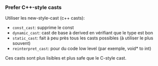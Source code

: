 ### Prefer C++-style casts

Utiliser les new-style-cast (c++ casts):
 * `const_cast`: supprime le const
 * `dynamic_cast`: cast de base à derived en vérifiant que le type est bon
 * `static_cast`: fait à peu près tous les casts possibles (à utiliser le plus souvent)
 * `reinterpret_cast`: pour du code low level (par exemple, void* to int)

Ces casts sont plus lisibles et plus safe que le C-style cast.
